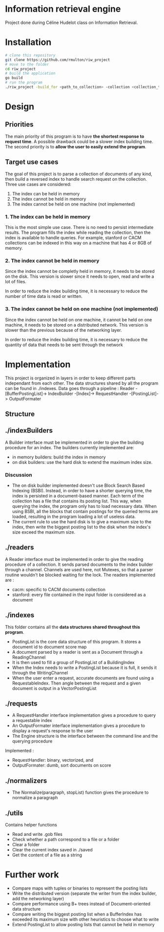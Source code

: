 # Information retrieval engine
Project done during Céline Hudelot class on Information Retrieval.

# Installation
```sh
# clone this repository
git clone https://github.com/rmulton/riw_project
# move to the folder
cd riw_project
# build the application
go build
# run the program
./riw_project -build_for <path_to_collection> -collection <collection_type>
```

# Design
## Priorities
The main priority of this program is to have **the shortest response to request time**. A possible drawback could be a slower index building time.
The second priority is to **allow the user to easily extend the program**.

## Target use cases
The goal of this project is to parse a collection of documents of any kind, then build a reversed index to handle search request on the collection. Three use cases are considered:
1. The index can be held in memory
2. The index cannot be held in memory
3. The index cannot be held on one machine (not implemented)

### 1. The index can be held in memory
This is the most simple use case. There is no need to persist intermediate results. The program fills the index while reading the collection, then the index is available to handle queries. For example, stanford or CACM collections can be indexed in this way on a machine that has 4 or 8GB of memory.

### 2. The index cannot be held in memory
Since the index cannot be completly held in memory, it needs to be stored on the disk. This version is slower since it needs to open, read and write a lot of files.

In order to reduce the index building time, it is necessary to reduce the number of time data is read or written.

### 3. The index cannot be held on one machine (not implemented)
Since the index cannot be held on one machine, it cannot be held on one machine, it needs to be stored on a distributed network. This version is slower than the previous because of the networking layer.

In order to reduce the index building time, it is necessary to reduce the quantity of data that needs to be sent through the network

# Implementation
This project is organized in layers in order to keep different parts independant from each other. The data structures shared by all the program can be found in ./indexes.
Data goes through a pipeline :
Reader -[BufferPostingList]-> IndexBuilder -[Index]-> RequestHandler -[PostingList]-> OutputFormater

## Structure
## ./indexBuilders
A Builder interface must be implemented in order to give the building procedure for an index. The builders currently implemented are:
- in memory builders: build the index in memory
- on disk builders: use the hard disk to extend the maximum index size.

### Discussion
- The on disk builder implemented doesn't use Block Search Based Indexing (BSBI). Instead, in order to have a shorter querying time, the index is persisted in a document-based manner. Each term of the collection has a file that contains its posting list. This way, when querying the index, the program only has to load necessary data. When using BSBI, all the blocks that contain postings for the queried terms are loaded, resulting in the program loading a lot of useless data.
- The current rule to use the hard disk is to give a maximum size to the index, then write the biggest posting list to the disk when the index's size exceed the maximum size.

## ./readers
A Reader interface must be implemented in order to give the reading procedure of a collection. It sends parsed documents to the index builder through a channel.
Channels are used here, not Mutexes, so that a parser routine wouldn't be blocked waiting for the lock. The readers implemented are :
- cacm: specific to CACM documents collection
- stanford: every file contained in the input folder is considered as a document

## ./indexes
This folder contains all the **data structures shared throughout this program**.
- PostingList is the core data structure of this program. It stores a document id to document score map
- A document parsed by a reader is sent as a Document through a ReadingChannel
- It is then used to fill a group of PostingList of a BuildingIndex
- When the Index needs to write a PostingList because it is full, it sends it through the WritingChannel
- When the user enter a request, accurate documents are found using a RequestableIndex. Then angle between the request and a given document is output in a VectorPostingList

## ./requests
- A RequestHandler interface implementation gives a procedure to query a requestable index
- An OutputFormater interface implementation gives a procedure to display a request's response to the user
- The Engine structure is the interface between the command line and the querying procedure

Implemented :
- RequestHandler: binary, vectorized, and
- OutputFormater: dumb, sort documents on score

## ./normalizers
- The Normalize(paragraph, stopList) function gives the procedure to normalize a paragraph

## ./utils
Contains helper functions
- Read and write .gob files
- Check whether a path correspond to a file or a folder
- Clear a folder
- Clear the current index saved in ./saved
- Get the content of a file as a string

# Further work
- Compare maps with tuples or binaries to represent the posting lists
- Write the distributed version (separate the writer from the index builder, add the networking layer)
- Compare performance using B+ trees instead of Document-oriented data structure
- Compare writing the biggest posting list when a BufferIndex has exceeded its maximum size with other heuristics to choose what to write
- Extend PostingList to allow posting lists that cannot be held in memory